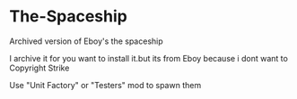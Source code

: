 # The-Spaceship
Archived version of Eboy's the spaceship

I archive it for you want to install it.but its from Eboy because i dont want to Copyright Strike

Use "Unit Factory" or "Testers" mod to spawn them
